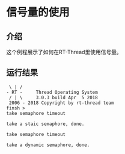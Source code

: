 # 信号量的使用 #

## 介绍 ##

这个例程展示了如何在RT-Thread里使用信号量。

## 运行结果 ##

```{.c}
 \ | /
- RT -     Thread Operating System
 / | \     3.0.3 build Apr  5 2018
 2006 - 2018 Copyright by rt-thread team
finsh >
take semaphore timeout

take a staic semaphore, done.

take semaphore timeout

take a dynamic semaphore, done.
```